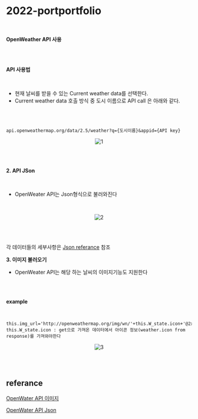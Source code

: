 # 2022-portportfolio
<br>

**OpenWeather API 사용**

<br>
<br>

**API 사용법**

<br>

* 현재 날씨를 받을 수 있는 Current weather data를 선택한다.
* Current weather data 호출 방식 중 도시 이름으로 API call 은 아래와 같다.

<br>
<br>

```
api.openweathermap.org/data/2.5/weather?q={도시이름}&appid={API key}
```

<div align=center>

![1](https://user-images.githubusercontent.com/73435598/206702608-a79e0cd0-1e9d-4cc0-bcb1-c81ae77b74fa.png)

</div>

<br>
<br>

**2. API JSon**

<br>

* OpenWeater API는 Json형식으로 불러와진다

<br>

<div align=center>

![2](https://user-images.githubusercontent.com/73435598/206702756-5f68614b-d0e5-478e-9387-5422cadaae72.png)

</div>

<br>
<br>

각 데이터들의 세부사항은 [Json referance](https://openweathermap.org/weather-data) 참조

**3. 이미지 불러오기**

* OpenWeater API는 해당 하는 날씨의 이미지기능도 지원한다

<br>
<br>

**example**

<br>

```
this.img_url='http://openweathermap.org/img/wn/'+this.W_state.icon+'@2x.png';
this.W_state.icon : get으로 가져온 데이터에서 아이콘 정보(weather.icon from response)를 가져와야한다
```

<div align=center>

![3](https://user-images.githubusercontent.com/73435598/206703196-96a1bc01-9872-4283-9918-9c2d91ac85df.png)

</div>

<br>
<br>

## referance

[OpenWater API 이미지](https://openweathermap.org/weather-conditions)<br>

[OpenWater API Json](https://openweathermap.org/weather-data)<br>
